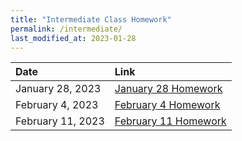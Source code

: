 ```yaml
---
title: "Intermediate Class Homework"
permalink: /intermediate/
last_modified_at: 2023-01-28
---
```


| Date | Link  |
| :--- |  :--- |
|January 28, 2023| [January 28 Homework](https://forms.gle/dNWog8CfMWUu5Gj46)|
|February 4, 2023| [February 4 Homework](https://forms.gle/DB56K3CV8KGxE7278)|
|February 11, 2023| [February 11 Homework](https://forms.gle/WmEB9fWDqsvE8jkUA)|
